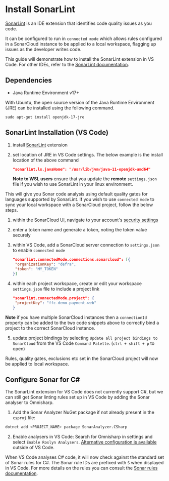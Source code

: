 # Install SonarLint

[SonarLint](https://www.sonarlint.org/) is an IDE extension that identifies code quality issues as you code.

It can be configured to run in `connected mode` which allows rules configured in a SonarCloud instance to be applied to a local workspace, flagging up issues as the developer writes code.

This guide will demonstrate how to install the SonarLint extension in VS Code.  For other IDEs, refer to the [SonarLint documentation](https://www.sonarlint.org/).

## Dependencies

- Java Runtime Environment v17+

With Ubuntu, the open source version of the Java Runtime Environment (JRE) can be installed using the following command.

```
sudo apt-get install openjdk-17-jre
```

## SonarLint Installation (VS Code)

1. install [SonarLint](https://marketplace.visualstudio.com/items?itemName=SonarSource.sonarlint-vscode) extension

2. set location of JRE in VS Code settings.  The below example is the install location of the above command
   ```json
   "sonarlint.ls.javaHome": "/usr/lib/jvm/java-11-openjdk-amd64"
   ```
   **Note to WSL users** ensure that you update the **remote** `settings.json` file if you wish to use SonarLint in your linux environment.

This will give you Sonar code analysis using default quality gates for languages supported by SonarLint.  If you wish to use `connected mode` to sync your local workspace with a SonarCloud project, follow the below steps.

1. within the SonarCloud UI, navigate to your account's [security settings](https://sonarcloud.io/account/security/)

2. enter a token name and generate a token, noting the token value securely

3. within VS Code, add a SonarCloud server connection to `settings.json` to enable `connected mode`
   ```json
   "sonarlint.connectedMode.connections.sonarcloud": [{
    "organizationKey": "defra",
    "token": "MY_TOKEN"
   }]
   ```

4. within each project workspace, create or edit your workspace `settings.json` file to include a project link
   ```json
   "sonarlint.connectedMode.project": {
    "projectKey": "ffc-demo-payment-web"
   }
   ```
**Note** if you have multiple SonarCloud instances then a `connectionId` property can be added to the two code snippets above to correctly bind a project to the correct SonarCloud instance.

5. update project bindings by selecting `Update all project bindings to SonarCloud` from the VS Code `Command Palette`.  (`ctrl + shift + p` to open)

Rules, quality gates, exclusions etc set in the SonarCloud project will now be applied to local workspace.

## Configure Sonar for C\#

The SonarLint extension for VS Code does not currently support C#, but we can still get Sonar linting rules set up in VS Code by adding the Sonar analyser to Omnisharp.

1. Add the Sonar Analyzer NuGet package if not already present in the `csproj` file:

```bash
dotnet add <PROJECT_NAME> package SonarAnalyzer.CSharp
```

2. Enable analysers in VS Code: Search for Omnisharp in settings and select `Enable Roslyn Analysers`. [Alternative configuration is available](https://www.strathweb.com/2019/04/roslyn-analyzers-in-code-fixes-in-omnisharp-and-vs-code/) outside of VS Code.

When VS Code analyses C# code, it will now check against the standard set of Sonar rules for C#. The Sonar rule IDs are prefixed with `S` when displayed in VS Code. For more details on the rules you can consult the [Sonar rules documentation](https://rules.sonarsource.com/csharp).
